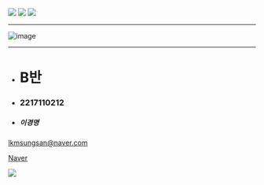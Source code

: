 <img src="https://capsule-render.vercel.app/api?type=waving&color=auto&height=300&section=header&text=창원%20폴리텍&fontSize=90" />
<img src="https://img.shields.io/badge/SmartFactory-007396 style=flat&logo=Java&logoColor=white"/> 
<img src="https://img.shields.io/badge/선형동교수님-3776AB style=social&logo=Python&logoColor=black"/>

-------------






![image](https://user-images.githubusercontent.com/111823019/194746549-112c8c12-4da3-44a5-b65a-1974b0aed5a9.png)

-------------
+ # B반
- ### 2217110212
* ##### 이경명
lkmsungsan@naver.com


[Naver](https://naver.com, "naver link")




<img src="https://capsule-render.vercel.app/api?type=Soft&color=auto&height=300&section=footer&text=MARK%20DOWN&fontSize=90" />
